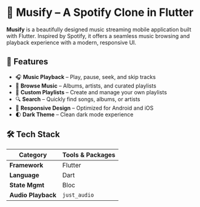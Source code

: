 # 🎵 Musify – A Spotify Clone in Flutter

**Musify** is a beautifully designed music streaming mobile application built with Flutter. Inspired by Spotify, it offers a seamless music browsing and playback experience with a modern, responsive UI.

## 📱 Features

- 🎧 **Music Playback** – Play, pause, seek, and skip tracks
- 📂 **Browse Music** – Albums, artists, and curated playlists
- 💾 **Custom Playlists** – Create and manage your own playlists
- 🔍 **Search** – Quickly find songs, albums, or artists
- 📱 **Responsive Design** – Optimized for Android and iOS
- 🌓 **Dark Theme** – Clean dark mode experience

## 🛠 Tech Stack

| Category         | Tools & Packages                                 |
|------------------|--------------------------------------------------|
| **Framework**     | Flutter                                         |
| **Language**      | Dart                                            |
| **State Mgmt**    | Bloc                                            |
| **Audio Playback**| `just_audio`                                    |



